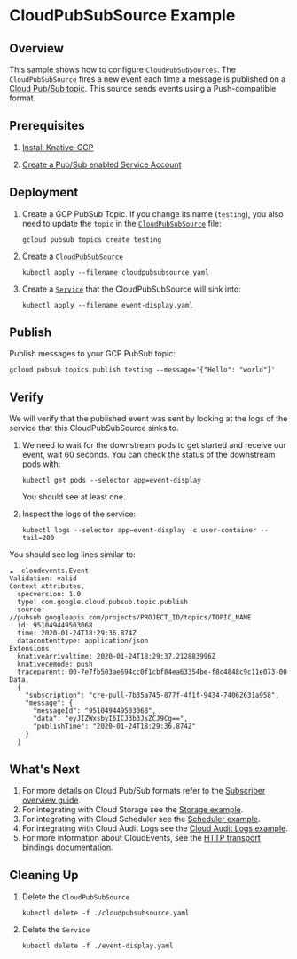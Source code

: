 # CloudPubSubSource Example

## Overview

This sample shows how to configure `CloudPubSubSources`. The `CloudPubSubSource`
fires a new event each time a message is published on a
[Cloud Pub/Sub topic](https://cloud.google.com/pubsub/). This source sends
events using a Push-compatible format.

## Prerequisites

1. [Install Knative-GCP](../../install/install-knative-gcp.md)

1. [Create a Pub/Sub enabled Service Account](../../install/pubsub-service-account.md)

## Deployment

1. Create a GCP PubSub Topic. If you change its name (`testing`), you also need
   to update the `topic` in the [`CloudPubSubSource`](cloudpubsubsource.yaml)
   file:

   ```shell
   gcloud pubsub topics create testing
   ```

1. Create a [`CloudPubSubSource`](cloudpubsubsource.yaml)

   ```shell
   kubectl apply --filename cloudpubsubsource.yaml
   ```

1. Create a [`Service`](event-display.yaml) that the CloudPubSubSource will
   sink into:

   ```shell
   kubectl apply --filename event-display.yaml
   ```

## Publish

Publish messages to your GCP PubSub topic:

```shell
gcloud pubsub topics publish testing --message='{"Hello": "world"}'
```

## Verify

We will verify that the published event was sent by looking at the logs of the
service that this CloudPubSubSource sinks to.

1. We need to wait for the downstream pods to get started and receive our event,
   wait 60 seconds. You can check the status of the downstream pods with:

   ```shell
   kubectl get pods --selector app=event-display
   ```

   You should see at least one.

1. Inspect the logs of the service:

   ```shell
   kubectl logs --selector app=event-display -c user-container --tail=200
   ```

You should see log lines similar to:

```shell
☁️  cloudevents.Event
Validation: valid
Context Attributes,
  specversion: 1.0
  type: com.google.cloud.pubsub.topic.publish
  source: //pubsub.googleapis.com/projects/PROJECT_ID/topics/TOPIC_NAME
  id: 951049449503068
  time: 2020-01-24T18:29:36.874Z
  datacontenttype: application/json
Extensions,
  knativearrivaltime: 2020-01-24T18:29:37.212883996Z
  knativecemode: push
  traceparent: 00-7e7fb503ae694cc0f1cbf84ea63354be-f8c4848c9c11e073-00
Data,
  {
    "subscription": "cre-pull-7b35a745-877f-4f1f-9434-74062631a958",
    "message": {
      "messageId": "951049449503068",
      "data": "eyJIZWxsbyI6ICJ3b3JsZCJ9Cg==",
      "publishTime": "2020-01-24T18:29:36.874Z"
    }
  }
```

## What's Next

1. For more details on Cloud Pub/Sub formats refer to the
   [Subscriber overview guide](https://cloud.google.com/pubsub/docs/subscriber).
1. For integrating with Cloud Storage see the
   [Storage example](../../examples/cloudstoragesource/README.md).
1. For integrating with Cloud Scheduler see the
   [Scheduler example](../../examples/cloudschedulersource/README.md).
1. For integrating with Cloud Audit Logs see the
   [Cloud Audit Logs example](../../examples/cloudauditlogssource/README.md).
1. For more information about CloudEvents, see the
   [HTTP transport bindings documentation](https://github.com/cloudevents/spec).

## Cleaning Up

1. Delete the `CloudPubSubSource`

   ```shell
   kubectl delete -f ./cloudpubsubsource.yaml
   ```

1. Delete the `Service`

   ```shell
   kubectl delete -f ./event-display.yaml
   ```
